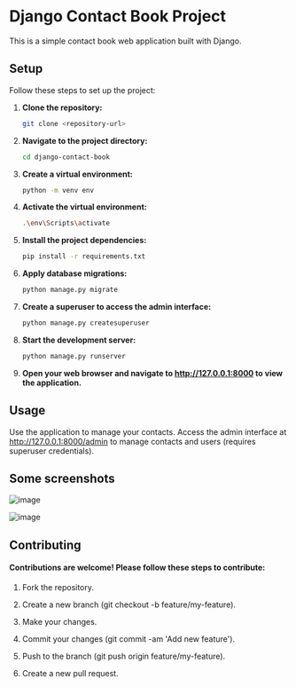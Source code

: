 # Django Contact Book Project

This is a simple contact book web application built with Django.

## Setup

Follow these steps to set up the project:

1. **Clone the repository:**
   ```bash
   git clone <repository-url>
   ```
2. **Navigate to the project directory:**
   ```bash
   cd django-contact-book
   ```
3. **Create a virtual environment:**
   ```bash
   python -m venv env
   ```
4. **Activate the virtual environment:**
   ```bash
   .\env\Scripts\activate
   ```
5. **Install the project dependencies:**
   ```bash
   pip install -r requirements.txt
   ```
6. **Apply database migrations:**
   ```bash
   python manage.py migrate
   ```
7. **Create a superuser to access the admin interface:**
   ```bash
   python manage.py createsuperuser
   ```
8. **Start the development server:**
   ```bash
   python manage.py runserver
   ```
9. **Open your web browser and navigate to http://127.0.0.1:8000 to view the application.**

## Usage
Use the application to manage your contacts.
Access the admin interface at http://127.0.0.1:8000/admin to manage contacts and users (requires superuser credentials).

## Some screenshots
![image](https://github.com/NacirChahine/django-contact-book/assets/120245923/f8f4b439-2923-4547-995e-e5d7b4f4dcaf)

![image](https://github.com/NacirChahine/django-contact-book/assets/120245923/138d0e35-00b5-4d54-b608-52bed0b81bd1)

## Contributing
#### Contributions are welcome! Please follow these steps to contribute:

1. Fork the repository.

2. Create a new branch (git checkout -b feature/my-feature).

3. Make your changes.

4. Commit your changes (git commit -am 'Add new feature').

5. Push to the branch (git push origin feature/my-feature).

6. Create a new pull request.
